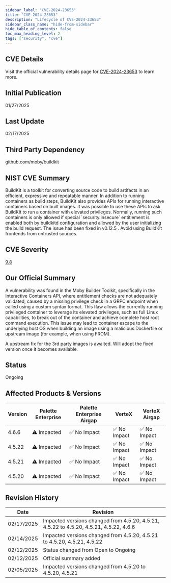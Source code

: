 ```yaml
---
sidebar_label: "CVE-2024-23653"
title: "CVE-2024-23653"
description: "Lifecycle of CVE-2024-23653"
sidebar_class_name: "hide-from-sidebar"
hide_table_of_contents: false
toc_max_heading_level: 2
tags: ["security", "cve"]
---
```


## CVE Details

Visit the official vulnerability details page for [CVE-2024-23653](https://nvd.nist.gov/vuln/detail/cve-2024-23653) to learn more.

## Initial Publication

01/27/2025

## Last Update

02/17/2025

## Third Party Dependency 

github.com/moby/buildkit


## NIST CVE Summary

BuildKit is a toolkit for converting source code to build artifacts in an efficient, expressive and repeatable manner. In addition to running containers as build steps, BuildKit also provides APIs for running interactive containers based on built images. It was possible to use these APIs to ask BuildKit to run a container with elevated privileges. Normally, running such containers is only allowed if special \`security.insecure\` entitlement is enabled both by buildkitd configuration and allowed by the user initializing the build request. The issue has been fixed in v0.12.5 . Avoid using BuildKit frontends from untrusted sources. 


## CVE Severity

[9.8](https://nvd.nist.gov/vuln/detail/cve-2024-23653)

## Our Official Summary

A vulnerability was found in the Moby Builder Toolkit, specifically in the Interactive Containers API, where entitlement checks are not adequately validated, caused by a missing privilege check in 
a GRPC endpoint when called using a custom syntax format. This flaw allows the currently running privileged container to leverage its elevated privileges, such as full Linux capabilities, to break 
out of the container and achieve complete host root command execution. This issue may lead to container escape to the underlying host OS when building an image using a malicious Dockerfile or 
upstream image (for example, when using FROM).

A upstream fix for the 3rd party images is awaited. Will adopt the fixed version once it becomes available.

## Status

Ongoing

## Affected Products & Versions

| Version | Palette Enterprise | Palette Enterprise Airgap | VerteX | VerteX Airgap |
| - | -------- | -------- | -------- | -------- |
| 4.6.6 | ⚠️ Impacted | ✅ No Impact | ✅ No Impact | ✅ No Impact |
| 4.5.22 | ⚠️ Impacted | ✅ No Impact | ✅ No Impact | ✅ No Impact |
| 4.5.21 | ⚠️ Impacted | ✅ No Impact | ✅ No Impact | ✅ No Impact |
| 4.5.20 | ⚠️ Impacted | ✅ No Impact | ✅ No Impact | ✅ No Impact |


## Revision History

| Date | Revision |
| --- | --- |
| 02/17/2025 | Impacted versions changed from 4.5.20, 4.5.21, 4.5.22 to 4.5.20, 4.5.21, 4.5.22, 4.6.6 |
| 02/14/2025 | Impacted versions changed from 4.5.20, 4.5.21 to 4.5.20, 4.5.21, 4.5.22 |
| 02/12/2025 | Status changed from Open to Ongoing |
| 02/12/2025 | Official summary added |
| 02/05/2025 | Impacted versions changed from 4.5.20 to 4.5.20, 4.5.21 |
